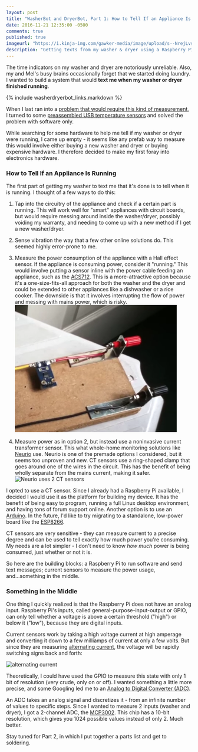 ```yaml
---
layout: post
title: "WasherBot and DryerBot, Part 1: How to Tell If an Appliance Is Running"
date: 2016-11-21 12:35:00 -0500
comments: true
published: true
imageurl: "https://i.kinja-img.com/gawker-media/image/upload/s--NrejLvsE--/c_fit,fl_progressive,q_80,w_636/bucyzpye75xamq6yxxvm.jpg"
description: "Getting texts from my washer & dryer using a Raspberry Pi to measure power consumption"
---
```


The time indicators on my washer and dryer are notoriously unreliable. Also, my and Mel's busy brains occasionally forget that we started doing laundry. I wanted to build a system that would __text me when my washer or dryer finished running__.

{% include washerdryerbot_links.markdown %}

When I last ran into a [problem that would require this kind of measurement](/2013/10/24/homebrew-temperature-monitoring/), I turned to some [preassembled USB temperature sensors](http://www.pcsensor.com/usb-thermometers.html) and solved the problem with software only. 

While searching for some hardware to help me tell if my washer or dryer were running, I came up empty - it seems like any prefab way to measure this would involve either buying a new washer and dryer or buying expensive hardware. I therefore decided to make my first foray into electronics hardware.

### How to Tell If an Appliance Is Running

The first part of getting my washer to text me that it's done is to tell when it is running. I thought of a few ways to do this:

1. Tap into the circuitry of the appliance and check if a certain part is running. This will work well for "smart" appliances with circuit boards, but would require messing around inside the washer/dryer, possibly voiding my warranty, and needing to come up with a new method if I get a new washer/dryer.

2. Sense vibration the way that a few other online solutions do. This seemed highly error-prone to me.

3. Measure the power consumption of the appliance with a Hall effect sensor. If the appliance is consuming power, consider it "running." This would involve putting a sensor inline with the power cable feeding an appliance, such as the [ACS712](https://www.amazon.com/Current-Sensor-Module-ACS712-Electronic/dp/B00COD9GO2/ref=sr_1_5?ie=UTF8&qid=1480265285&sr=8-5&keywords=ACS712). This is a more-attractive option because it's a one-size-fits-all approach for both the washer and the dryer and could be extended to other appliances like a dishwasher or a rice cooker. The downside is that it involves interrupting the flow of power and messing with mains power, which is risky.
[![The ACS712 in action](/images/washerdryerbot/acs712_in_action.png)](https://www.youtube.com/watch?v=UF5jrnXvTlM&t=3m15s)

4. Measure power as in option 2, but instead use a noninvasive current transformer sensor. This what whole-home monitoring solutions like [Neurio](http://neur.io/products/) use. Neurio is one of the premade options I considered, but it seems too unproven and new. CT sensors use a ring-shaped clamp that goes around one of the wires in the circuit. This has the benefit of being wholly separate from the mains current, making it safer.
![Neurio uses 2 CT sensors](http://neur.io/wp-content/uploads/HEM_Contents.jpg)

I opted to use a CT sensor. Since I already had a Raspberry Pi available, I decided I would use it as the platform for building my device. It has the benefit of being easy to program, running a full Linux desktop environment, and having tons of forum support online. Another option is to use an [Arduino](https://openenergymonitor.org/emon/buildingblocks/how-to-build-an-arduino-energy-monitor-measuring-current-only). In the future, I'd like to try migrating to a standalone, low-power board like the [ESP8266](https://www.sparkfun.com/products/13711).

CT sensors are very sensitive - they can measure current to a precise degree and can be used to tell exactly how much power you're consuming. My needs are a lot simpler - I don't need to know _how much_ power is being consumed, just whether or not it is.

So here are the building blocks: a Raspberry Pi to run software and send text messages; current sensors to measure the power usage, and...something in the middle.

### Something in the Middle

One thing I quickly realized is that the Raspberry Pi does not have an analog input. Raspberry Pi's inputs, called general-purpose-input-output or GPIO, can only tell whether a voltage is above a certain threshold ("high") or below it ("low"), because they are digital inputs.

Current sensors work by taking a high voltage current at high amperage and converting it down to a few milliamps of current at only a few volts. But since they are measuring [alternating current](https://learn.sparkfun.com/tutorials/alternating-current-ac-vs-direct-current-dc), the voltage will be rapidly switching signs back and forth:

![alternating current](https://cdn.sparkfun.com/r/600-600/assets/learn_tutorials/1/1/5/AC_sinewave_1.png)

Theoretically, I could have used the GPIO to measure this state with only 1 bit of resolution (very crude, only on or off). I wanted something a little more precise, and some Googling led me to an [Analog to Digital Converter (ADC)](https://learn.adafruit.com/raspberry-pi-analog-to-digital-converters/overview).

An ADC takes an analog signal and discretizes it - from an infinite number of values to specific steps. Since I wanted to measure 2 inputs (washer and dryer), I got a 2-channel ADC, the [MCP3002](https://www.sparkfun.com/products/8636). This chip has a 10-bit resolution, which gives you 1024 possible values instead of only 2. Much better.

Stay tuned for Part 2, in which I put together a parts list and get to soldering.


